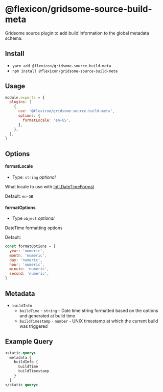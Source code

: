 # @flexicon/gridsome-source-build-meta

Gridsome source plugin to add build information to the global metadata schema.

## Install

- `yarn add @flexicon/gridsome-source-build-meta`
- `npm install @flexicon/gridsome-source-build-meta`

## Usage

```js
module.exports = {
  plugins: [
    {
      use: '@flexicon/gridsome-source-build-meta',
      options: {
        formatLocale: 'en-US',
      },
    },
  ],
}
```

## Options

#### formatLocale

- Type: `string` _optional_

What locale to use with [Intl.DateTimeFormat](https://developer.mozilla.org/en-US/docs/Web/JavaScript/Reference/Global_Objects/DateTimeFormat)

Default: `en-GB`

#### formatOptions

- Type `object` _optional_

DateTime formatting options

Default:

```js
const formatOptions = {
  year: 'numeric',
  month: 'numeric',
  day: 'numeric',
  hour: 'numeric',
  minute: 'numeric',
  second: 'numeric',
}
```

## Metadata

- `buildInfo`
  - `buildTime` - `string` - Date time string formatted based on the options and generated at build time
  - `buildTimestamp` - `number` - UNIX timestamp at which the current build was triggered


## Example Query

```graphql
<static-query>
  metadata {
    buildInfo {
      buildTime
      buildTimestamp
    }
  }
</static query> 
```
